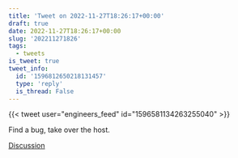 ```yaml
---
title: 'Tweet on 2022-11-27T18:26:17+00:00'
draft: true
date: 2022-11-27T18:26:17+00:00
slug: '202211271826'
tags:
  - tweets
is_tweet: true
tweet_info:
  id: '1596812650218131457'
  type: 'reply'
  is_thread: False
---
```




{{< tweet user="engineers_feed" id="1596581134263255040" >}}

Find a bug, take over the host.

[Discussion](https://x.com/sytelus/status/1596812650218131457)
